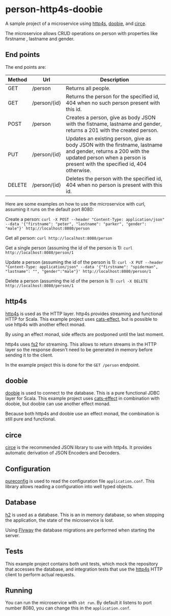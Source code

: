 # person-http4s-doobie
A sample project of a microservice using [http4s](http://http4s.org/), [doobie](http://tpolecat.github.io/doobie/),
and [circe](https://github.com/circe/circe).

The microservice allows CRUD operations on person with properties like firstname , lastname and gender.

## End points
The end points are:

Method | Url          | Description
------ | -----------  | -----------
GET    | /person      | Returns all people.
GET    | /person/{id} | Returns the person for the specified id, 404 when no such person present with this id.
POST   | /person      | Creates a person, give as body JSON with the fistname, lastname and gender, returns a 201 with the created person.
PUT    | /person/{id} | Updates an existing person, give as body JSON with the firstname, lastname and gender, returns a 200 with the updated person when a person is present with the specified id, 404 otherwise.
DELETE | /person/{id} | Deletes the person with the specified id, 404 when no person is present with this id.

Here are some examples on how to use the microservice with curl, assuming it runs on the default port 8080:

Create a person:
```curl -X POST --header "Content-Type: application/json" --data '{"firstname": "peter", "lastname": "parker", "gender": "male"}' http://localhost:8080/person```

Get all person:
```curl http://localhost:8080/person```

Get a single person (assuming the id of the person is 1):
```curl http://localhost:8080/person/1```

Update a person (assuming the id of the person is 1):
```curl -X PUT --header "Content-Type: application/json" --data '{"firstname": "spiderman", "lastname": "", "gender":"male"}' http://localhost:8080/person/1```

Delete a person (assuming the id of the person is 1):
```curl -X DELETE http://localhost:8080/person/1```

## http4s
[http4s](http://http4s.org/) is used as the HTTP layer. http4s provides streaming and functional HTTP for Scala.
This example project uses [cats-effect](https://github.com/typelevel/cats-effect), but is possible to use
http4s with another effect monad.

By using an effect monad, side effects are postponed until the last moment.

http4s uses [fs2](https://github.com/functional-streams-for-scala/fs2) for streaming. This allows to return
streams in the HTTP layer so the response doesn't need to be generated in memory before sending it to the client.

In the example project this is done for the `GET /person` endpoint.

## doobie
[doobie](http://tpolecat.github.io/doobie/) is used to connect to the database. This is a pure functional JDBC layer for Scala.
This example project uses [cats-effect](https://github.com/typelevel/cats-effect) in combination with doobie,
but doobie can use another effect monad.

Because both http4s and doobie use an effect monad, the combination is still pure and functional.

## circe
[circe](https://github.com/circe/circe) is the recommended JSON library to use with http4s. It provides
automatic derivation of JSON Encoders and Decoders.

## Configuration
[pureconfig](https://github.com/pureconfig/pureconfig) is used to read the configuration file `application.conf`.
This library allows reading a configuration into well typed objects.

## Database
[h2](http://www.h2database.com/) is used as a database. This is an in memory database, so when stopping the application, the state of the
microservice is lost.

Using [Flyway](https://flywaydb.org/) the database migrations are performed when starting the server.

## Tests
This example project contains both unit tests, which mock the repository that accesses the database, and
integration tests that use the [http4s](http://http4s.org/) HTTP client to perform actual requests.

## Running
You can run the microservice with `sbt run`. By default it listens to port number 8080, you can change
this in the `application.conf`.
